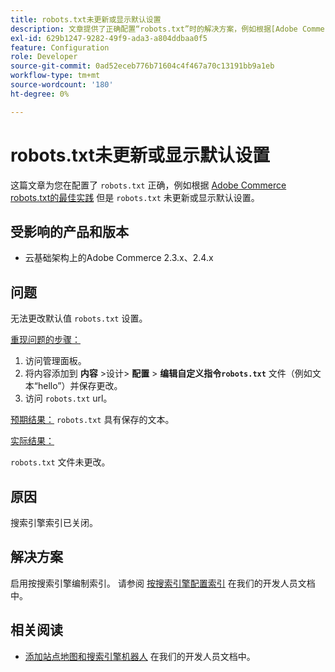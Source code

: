 ```yaml
---
title: robots.txt未更新或显示默认设置
description: 文章提供了正确配置“robots.txt”时的解决方案，例如根据[Adobe Commerce robots.txt的最佳实践](https://support.magento.com/hc/en-us/articles/360048754931)，但“robots.txt”未更新或显示默认设置。
exl-id: 629b1247-9282-49f9-ada3-a804ddbaa0f5
feature: Configuration
role: Developer
source-git-commit: 0ad52eceb776b71604c4f467a70c13191bb9a1eb
workflow-type: tm+mt
source-wordcount: '180'
ht-degree: 0%

---
```


# robots.txt未更新或显示默认设置

这篇文章为您在配置了 `robots.txt` 正确，例如根据 [Adobe Commerce robots.txt的最佳实践](https://support.magento.com/hc/en-us/articles/360048754931) 但是 `robots.txt` 未更新或显示默认设置。

## 受影响的产品和版本

* 云基础架构上的Adobe Commerce 2.3.x、2.4.x

## 问题

无法更改默认值 `robots.txt` 设置。

<u>重现问题的步骤：</u>

1. 访问管理面板。
1. 将内容添加到 **内容** >设计> **配置** > **编辑自定义指令`robots.txt`** 文件（例如文本“hello”）并保存更改。
1. 访问 `robots.txt` url。

<u>预期结果：</u>
`robots.txt` 具有保存的文本。

<u>实际结果：</u>

`robots.txt` 文件未更改。

## 原因

搜索引擎索引已关闭。

## 解决方案

启用按搜索引擎编制索引。 请参阅 [按搜索引擎配置索引](https://devdocs.magento.com/cloud/trouble/robots-sitemap.html#configure-indexing-by-search-engine) 在我们的开发人员文档中。

## 相关阅读

* [添加站点地图和搜索引擎机器人](https://devdocs.magento.com/cloud/trouble/robots-sitemap.html) 在我们的开发人员文档中。
